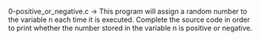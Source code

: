 0-positive_or_negative.c -> This program will assign a random number to the variable n each time it is executed. Complete the source code in order to print whether the number stored in the variable n is positive or negative.
